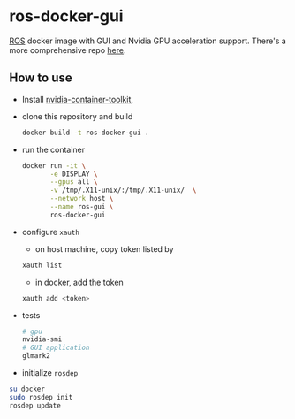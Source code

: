 # ros-docker-gui

[ROS](https://www.ros.org/) docker image with GUI and Nvidia GPU acceleration support. There's a more comprehensive repo [here](https://github.com/turlucode/ros-docker-gui).

## How to use

+ Install [nvidia-container-toolkit](https://github.com/NVIDIA/nvidia-container-toolkit),

+ clone this repository and build

  ```bash
  docker build -t ros-docker-gui .
  ```

+ run the container

  ```bash
  docker run -it \
         -e DISPLAY \
         --gpus all \
         -v /tmp/.X11-unix/:/tmp/.X11-unix/  \
         --network host \
         --name ros-gui \
         ros-docker-gui
  ```

+ configure `xauth`

  + on host machine, copy token listed by

  ```bash
  xauth list
  ```

  + in docker, add the token

  ```bash
  xauth add <token>
  ```

+ tests

  ```bash
  # gpu
  nvidia-smi
  # GUI application
  glmark2
  ```

+ initialize `rosdep`

```bash
su docker
sudo rosdep init
rosdep update
```

